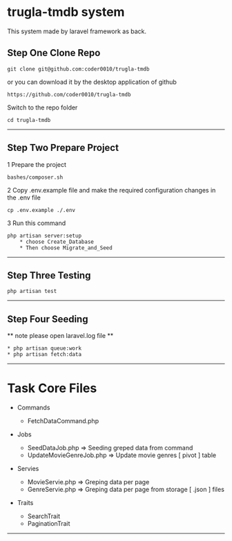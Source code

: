# trugla-tmdb system

This system made by laravel framework as back.
## Step One Clone Repo

    git clone git@github.com:coder0010/trugla-tmdb

or you can download it by the desktop application of github

    https://github.com/coder0010/trugla-tmdb

Switch to the repo folder

    cd trugla-tmdb

---
## Step Two Prepare Project

1 Prepare the project

    bashes/composer.sh

2 Copy .env.example file and make the required configuration changes in the .env file

    cp .env.example ./.env

3 Run this command

    php artisan server:setup
        * choose Create_Database
        * Then choose Migrate_and_Seed

---
## Step Three Testing

    php artisan test
---
## Step Four Seeding

** note please open laravel.log file **

    * php artisan queue:work
    * php artisan fetch:data

---
# Task Core Files

* Commands
  * FetchDataCommand.php

* Jobs
  * SeedDataJob.php  => Seeding greped data from command 
  * UpdateMovieGenreJob.php  => Update movie genres [ pivot ] table

* Servies 
  * MovieServie.php  => Greping data per page
  * GenreServie.php  => Greping data per page from storage [ .json ] files

* Traits
    * SearchTrait
    * PaginationTrait
---

<!-- # Task Requirements Analysis

* Point One 

    * create command to fetch data by [ type & number of records ]

    * seeding the output data to local db.

* Point Two

    * create erd for movies and genres [ categories ] with pivot table 

* Point Three, Four, Five

    * create endpoint the list movies.

    * search by genre_id and sort data. -->
